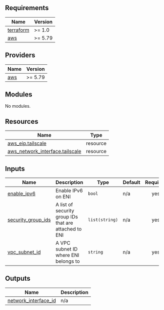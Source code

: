 <!-- BEGINNING OF PRE-COMMIT-TERRAFORM DOCS HOOK -->
## Requirements

| Name | Version |
|------|---------|
| <a name="requirement_terraform"></a> [terraform](#requirement\_terraform) | >= 1.0 |
| <a name="requirement_aws"></a> [aws](#requirement\_aws) | >= 5.79 |

## Providers

| Name | Version |
|------|---------|
| <a name="provider_aws"></a> [aws](#provider\_aws) | >= 5.79 |

## Modules

No modules.

## Resources

| Name | Type |
|------|------|
| [aws_eip.tailscale](https://registry.terraform.io/providers/hashicorp/aws/latest/docs/resources/eip) | resource |
| [aws_network_interface.tailscale](https://registry.terraform.io/providers/hashicorp/aws/latest/docs/resources/network_interface) | resource |

## Inputs

| Name | Description | Type | Default | Required |
|------|-------------|------|---------|:--------:|
| <a name="input_enable_ipv6"></a> [enable\_ipv6](#input\_enable\_ipv6) | Enable IPv6 on ENI | `bool` | n/a | yes |
| <a name="input_security_group_ids"></a> [security\_group\_ids](#input\_security\_group\_ids) | A list of security group IDs that are attached to ENI | `list(string)` | n/a | yes |
| <a name="input_vpc_subnet_id"></a> [vpc\_subnet\_id](#input\_vpc\_subnet\_id) | A VPC subnet ID where ENI belongs to | `string` | n/a | yes |

## Outputs

| Name | Description |
|------|-------------|
| <a name="output_network_interface_id"></a> [network\_interface\_id](#output\_network\_interface\_id) | n/a |
<!-- END OF PRE-COMMIT-TERRAFORM DOCS HOOK -->